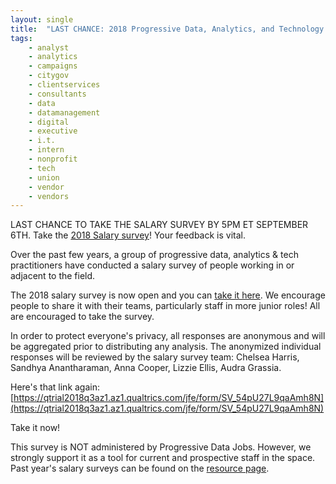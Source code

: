 ```yaml
---
layout: single
title:  "LAST CHANCE: 2018 Progressive Data, Analytics, and Technology Salary Survey"
tags: 
    - analyst
    - analytics
    - campaigns
    - citygov
    - clientservices
    - consultants
    - data
    - datamanagement
    - digital
    - executive
    - i.t.
    - intern
    - nonprofit
    - tech
    - union
    - vendor
    - vendors
---
```

LAST CHANCE TO TAKE THE SALARY SURVEY BY 5PM ET SEPTEMBER 6TH.
Take the [2018 Salary survey](https://qtrial2018q3az1.az1.qualtrics.com/jfe/form/SV_54pU27L9qaAmh8N0)! Your feedback is vital.

Over the past few years, a group of progressive data, analytics & tech practitioners have conducted a salary survey of people working in or adjacent to the field.

The 2018 salary survey is now open and you can [take it here](https://qtrial2018q3az1.az1.qualtrics.com/jfe/form/SV_54pU27L9qaAmh8N). We encourage people to share it with their teams, particularly staff in more junior roles! All are encouraged to take the survey.

In order to protect everyone's privacy, all responses are anonymous and will be aggregated prior to distributing any analysis. The anonymized individual responses will be reviewed by the salary survey team:  Chelsea Harris, Sandhya Anantharaman, Anna Cooper, Lizzie Ellis, Audra Grassia.

Here's that link again: [https://qtrial2018q3az1.az1.qualtrics.com/jfe/form/SV_54pU27L9qaAmh8N](https://qtrial2018q3az1.az1.qualtrics.com/jfe/form/SV_54pU27L9qaAmh8N)

Take it now!

This survey is NOT administered by Progressive Data Jobs. However, we strongly support it as a tool for current and prospective staff in the space.
Past year's salary surveys can be found on the [resource page](https://www.progressivedatajobs.org/resources/).
